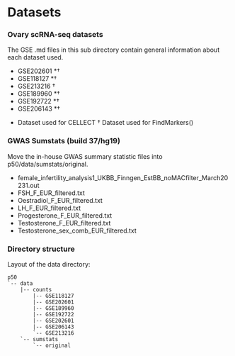 # Datasets

### Ovary scRNA-seq datasets
The GSE .md files in this sub directory contain general information about each dataset used.
- GSE202601 *†
- GSE118127 *†
- GSE213216 †
- GSE189960 *†
- GSE192722 *†
- GSE206143 *†

* Dataset used for CELLECT
† Dataset used for FindMarkers()

### GWAS Sumstats (build 37/hg19)
Move the in-house GWAS summary statistic files into p50/data/sumstats/original.
- female_infertility_analysis1_UKBB_Finngen_EstBB_noMACfilter_March20231.out
- FSH_F_EUR_filtered.txt
- Oestradiol_F_EUR_filtered.txt
- LH_F_EUR_filtered.txt          
- Progesterone_F_EUR_filtered.txt
- Testosterone_F_EUR_filtered.txt
- Testosterone_sex_comb_EUR_filtered.txt

### Directory structure
Layout of the data directory:
```
p50
`-- data
    |-- counts
        |-- GSE118127
        |-- GSE202601
        |-- GSE189960
        |-- GSE192722
        |-- GSE202601
        |-- GSE206143
        `-- GSE213216
    `-- sumstats
        `-- original
```
